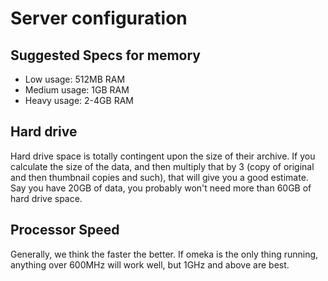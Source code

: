 Server configuration
====================

Suggested Specs for memory
--------------------------------------------------------------

-   Low usage: 512MB RAM
-   Medium usage: 1GB RAM
-   Heavy usage: 2-4GB RAM


Hard drive
---------------------------------------------------

Hard drive space is totally contingent upon the size of their archive. If you calculate the size of the data, and then multiply that by 3 (copy of original and then thumbnail copies and such), that will give you a good estimate. Say you have 20GB of data, you probably won't need more than 60GB of hard drive space.

Processor Speed
--------------------------------------------------------------

Generally, we think the faster the better. If omeka is the only thing running, anything over 600MHz will work well, but 1GHz and above are best.
